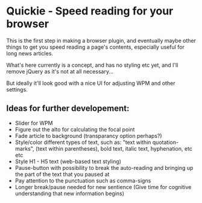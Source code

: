 Quickie - Speed reading for your browser
=========

This is the first step in making a browser plugin, and eventually maybe other things to get you speed reading a page's contents, especially useful for long news articles.

What's here currently is a concept, and has no styling etc yet, and I'll remove jQuery as it's not at all necessary...

But ideally it'll look good with a nice UI for adjusting WPM and other settings.



Ideas for further developement:
-------------
+ Slider for WPM
+ Figure out the alto for calculating the focal point
+ Fade article to background (transparancy option perhaps?)
+ Style/color different types of text, such as: "text within quotation-marks", (text within parentheses), bold text, italic text, hyphenation, etc etc
+ Style H1 - H5 text (web-based text styling)
+ Pause-button with possibility to break the auto-reading and bringing up the part of the text that you paused at
+ Pay attention to the punctuation such as comma-signs
+ Longer break/pause needed for new sentience (Give time for cognitive understanding that new information begins) 
